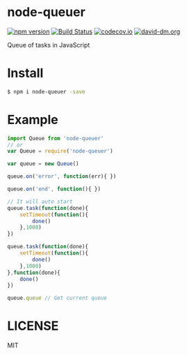 # node-queuer
  [![npm version](https://img.shields.io/npm/v/node-queuer.svg?style=flat)](https://www.npmjs.com/package/node-queuer)
  [![Build Status](https://travis-ci.org/daysv/node-queuer.svg?branch=master)](https://travis-ci.org/daysv/node-queuer)
  [![codecov.io](https://codecov.io/github/daysv/node-queuer/coverage.svg?branch=master)](https://codecov.io/github/daysv/node-queuer?branch=master)
  [![david-dm.org](https://david-dm.org/daysv/node-queuer.svg)](https://github.com/daysv/node-queuer)

Queue of tasks in JavaScript

# Install
```bash
$ npm i node-queuer -save
```

# Example
```js
import Queue from 'node-queuer'
// or
var Queue = require('node-queuer')

var queue = new Queue()

queue.on('error', function(err){ })

queue.on('end', function(){ })

// It will auto start
queue.task(function(done){
    setTimeout(function(){
        done()
    },1000)
})

queue.task(function(done){
    setTimeout(function(){
        done()
    },1000)
},function(done){
    done()
})

queue.queue // Get current queue

```

# LICENSE
MIT